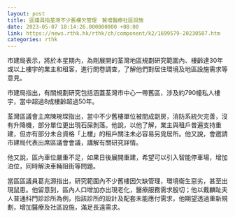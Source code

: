 ```yaml
---
layout: post
title: 區議員指荃灣不少舊樓欠管理　冀增醫療社區設施
date: 2023-05-07 18:14:26.000000000 +08:00
link: https://news.rthk.hk/rthk/ch/component/k2/1699579-20230507.htm
categories: rthk
---
```


市建局表示，將於本星期內，為剛展開的荃灣地區規劃研究範圍內、樓齡達30年或以上樓宇的業主和租客，進行問卷調查，了解他們對居住環境及地區設施需求等意見。

市建局指出，有關規劃研究包括涵蓋荃灣市中心一帶舊區，涉及約790幢私人樓宇，當中超過8成樓齡超過50年。

荃灣區議會主席陳琬琛指出，當中不少舊樓單位被間成劏房，消防系統欠完善，沒有升降機，部分單位更出現石屎剝落。他說，以他了解，業主與租戶普遍支持重建，但亦有部分未合資格「上樓」的租戶關注未必容易另覓居所。他又說，會邀請市建局代表出席區議會會議，講解有關研究詳情。

他又說，區內車位嚴重不足，如果日後展開重建，希望可以引入智能停車場，增加泊位，同時解決車輛阻街等問題。

當區區議員葛兆源指出，研究範圍內不少舊樓因欠缺管理，環境衛生惡劣，甚至出現鼠患。他留意到，區內人口增加亦出現老化，醫療服務需求殷切；他以戴麟趾夫人普通科門診診所為例，指該診所的設計及配套未能應付需求，他期望透過重新規劃，增加醫療及社區設施，滿足長遠需求。
